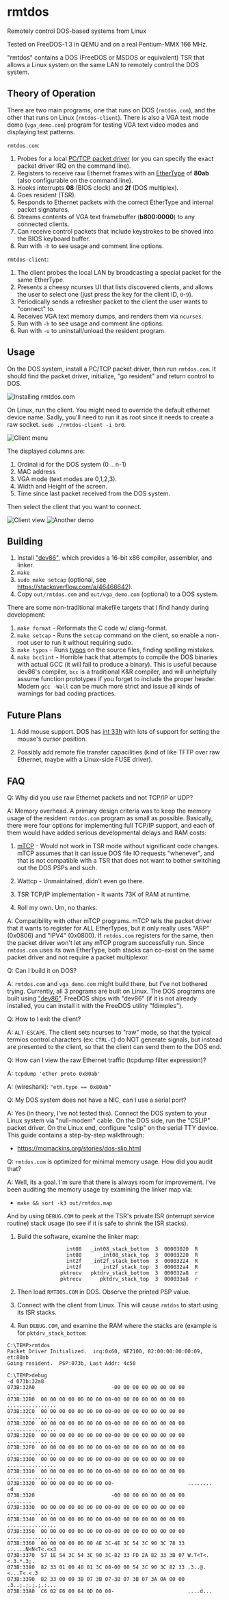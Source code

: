 # rmtdos

Remotely control DOS-based systems from Linux

Tested on FreeDOS-1.3 in QEMU and on a real Pentium-MMX 166 MHz.

"rmtdos" contains a DOS (FreeDOS or MSDOS or equivalent) TSR that allows a
Linux system on the same LAN to remotely control the DOS system.

## Theory of Operation

There are two main programs, one that runs on DOS (`rmtdos.com`), and the other
that runs on Linux (`rmtdos-client`).  There is also a VGA text mode demo
(`vga_demo.com`) program for testing VGA text video modes and displaying test
patterns.

`rmtdos.com`:

1. Probes for a local
   [PC/TCP packet driver](http://crynwr.com/packet_driver.html) (or you can
   specify the exact packet driver IRQ on the command line).
1. Registers to receive raw Ethernet frames with an
   [EtherType](https://en.wikipedia.org/wiki/EtherType) of **80ab**
   (also configurable on the command line).
1. Hooks interrupts **08** (BIOS clock) and **2f** (DOS multiplex).
1. Goes resident (TSR).
1. Responds to Ethernet packets with the correct EtherType and internal
   packet signatures.
1. Streams contents of VGA text framebuffer (**b800:0000**) to any connected
   clients.
1. Can receive control packets that include keystrokes to be shoved into
   the BIOS keyboard buffer.
1. Run with `-h` to see usage and comment line options.

`rmtdos-client`:

1. The client probes the local LAN by broadcasting a special packet for the same
   EtherType.
1. Presents a cheesy ncurses UI that lists discovered clients, and allows the
   user to select one (just press the key for the client ID, `0`-`9`).
1. Periodically sends a refresher packet to the client the user wants to
   "connect" to.
1. Receives VGA text memory dumps, and renders them via `ncurses`.
1. Run with `-h` to see usage and comment line options.
1. Run with `-u` to uninstall/unload the resident program.

## Usage

On the DOS system, install a PC/TCP packet driver, then run `rmtdos.com`.
It should find the packet driver, initialize, "go resident" and return control
to DOS.

![Installing rmtdos.com](/images/install.png)

On Linux, run the client.  You might need to override the default ethernet
device name.  Sadly, you'll need to run it as root since it needs
to create a raw socket.  `sudo ./rmtdos-client -i br0`.

![Client menu](/images/menu.png)

The displayed columns are:

1. Ordinal id for the DOS system (0 .. n-1)
1. MAC address
1. VGA mode (text modes are 0,1,2,3).
1. Width and Height of the screen.
1. Time since last packet received from the DOS system.

Then select the client that you want to connect.

![Client view](/images/live.png)
![Another demo](/images/defrag.png)

## Building

1. Install ["dev86"](https://github.com/lkundrak/dev86), which provides a
   16-bit x86 compiler, assembler, and linker.
1. `make`
1. `sudo make setcap` (optional, see https://stackoverflow.com/a/46466642).
1. Copy `out/rmtdos.com` and `out/vga_demo.com` (optional) to a DOS system.

There are some non-traditional makefile targets that i find handy during
development:

1. `make format` - Reformats the C code w/ clang-format.
1. `make setcap` - Runs the `setcap` command on the client, so enable a
   non-root user to run it without requiring sudo.
1. `make typos` - Runs [typos](https://crates.io/crates/typos) on the source
   files, finding spelling mistakes.
1. `make bcclint` - Horrible hack that attempts to compile the DOS binaries
   with actual GCC (it will fail to produce a binary).  This is useful because
   dev86's compiler, `bcc` is a traditional K&R compiler, and will unhelpfully
   assume function prototypes if you forget to include the proper header.
   Modern `gcc -Wall` can be much more strict and issue all kinds of warnings
   for bad coding practices.

## Future Plans

1. Add mouse support.  DOS has
   [int 33h](https://stanislavs.org/helppc/int_33.html) with lots of support
   for setting the mouse's cursor position.

1. Possibly add remote file transfer capacilities (kind of like TFTP over raw
   Ethernet, maybe with a Linux-side FUSE driver).

## FAQ

Q: Why did you use raw Ethernet packets and not TCP/IP or UDP?

A: Memory overhead.  A primary design criteria was to keep the memory usage
of the resident `rmtdos.com` program as small as possible.  Basically,
there were four options for implementing full TCP/IP support, and each
of them would have added serious developmental delays and RAM costs:

1. [mTCP](https://www.brutman.com/mTCP/) - Would not work in TSR mode
   without significant code changes.  mTCP assumes that it can issue DOS
   file IO requests "whenever", and that is not compatible with a TSR that
   does not want to bother switching out the DOS PSPs and such.

1. Wattcp - Unmaintained, didn't even go there.

1. TSR TCP/IP implementation - It wants 73K of RAM at runtime.

1. Roll my own.  Um, no thanks.

A: Compatibility with other mTCP programs.  mTCP tells the packet driver
that it wants to register for ALL EtherTypes, but it only really uses
"ARP" (0x0806) and "IPV4" (0x0800).  If `rmtdos.com` registers for the same,
then the packet driver won't let any mTCP program successfully run.  Since
`rmtdos.com` uses its own EtherType, both stacks can co-exist on the same
packet driver and not require a packet multiplexor.

Q: Can I build it on DOS?

A: `rmtdos.com` and `vga_demo.com` might build there, but I've not bothered
trying.  Currently, all 3 programs are built on Linux.  The DOS programs
are built using ["dev86"](https://github.com/lkundrak/dev86).  FreeDOS ships
with "dev86" (if it is not already installed, you can install it with the
FreeDOS utility "fdimples").

Q: How to I exit the client?

A: `ALT-ESCAPE`.  The client sets ncurses to "raw" mode, so that the typical
termios control characters (ex: `CTRL-C`) do NOT generate signals, but
instead are presented to the client, so that the client can send them to
the DOS end.

Q: How can I view the raw Ethernet traffic (tcpdump filter expression)?

A: `tcpdump 'ether proto 0x80ab'`

A: (wireshark): `"eth.type == 0x80ab"`

Q: My DOS system does not have a NIC, can I use a serial port?

A: Yes (in theory, I've not tested this).  Connect the DOS system to your
Linux system via "null-modem" cable.  On the DOS side, run the "CSLIP" packet
driver.  On the Linux end, configure "cslip" on the serial TTY device.  This
guide contains a step-by-step walkthrough:

- https://mcmackins.org/stories/dos-slip.html

Q: `rmtdos.com` is optimized for minimal memory usage.  How did you audit that?

A: Well, its a goal.  I'm sure that there is always room for improvement.  I've
been auditing the memory usage by examining the linker map via:

- `make && sort -k3 out/rmtdos.map`

And by using `DEBUG.COM` to peek at the TSR's private ISR (interrupt service
routine) stack usage (to see if it is safe to shrink the ISR stacks).

1. Build the software, examine the linker map:

   ```make && sort -k3 out/rmtdos.map | grep "stack_"
                   int08   _int08_stack_bottom  3  00003020  R
                   int08      _int08_stack_top  3  00003220  R
                   int2f   _int2f_stack_bottom  3  00003224  R
                   int2f      _int2f_stack_top  3  000032a4  R
                 pktrecv   pktdrv_stack_bottom  3  000032a8  r
                 pktrecv      pktdrv_stack_top  3  000033a8  r
   ```

1. Then load `RMTDOS.COM` in DOS.  Observe the printed PSP value.

1. Connect with the client from Linux.  This will cause `rmtdos` to start
   using its ISR stacks.

1. Run `DEBUG.COM`, and examine the RAM where the stacks are (example is
   for `pktdrv_stack_bottom`:

```
C:\TEMP>rmtdos
Packet Driver Initialized.  irq:0x60, NE2100, 82:00:00:00:00:09, et:80ab
Going resident.  PSP:073b, Last Addr: 4c50

C:\TEMP>debug
-d 073b:32a8
073B:32A0                         -00 00 00 00 00 00 00 00         ........
073B:32B0  00 00 00 00 00 00 00 00-00 00 00 00 00 00 00 00 ................
073B:32C0  00 00 00 00 00 00 00 00-00 00 00 00 00 00 00 00 ................
073B:32D0  00 00 00 00 00 00 00 00-00 00 00 00 00 00 00 00 ................
073B:32E0  00 00 00 00 00 00 00 00-00 00 00 00 00 00 00 00 ................
073B:32F0  00 00 00 00 00 00 00 00-00 00 00 00 00 00 00 00 ................
073B:3300  00 00 00 00 00 00 00 00-00 00 00 00 00 00 00 00 ................
073B:3310  00 00 00 00 00 00 00 00-00 00 00 00 00 00 00 00 ................
073B:3320  00 00 00 00 00 00 00 00-                        ........
-d
073B:3320                         -00 00 00 00 00 00 00 00         ........
073B:3330  00 00 00 00 00 00 00 00-00 00 00 00 00 00 00 00 ................
073B:3340  00 00 00 00 00 00 00 00-00 00 00 00 00 00 00 00 ................
073B:3350  00 00 00 00 00 00 00 00-00 00 00 00 00 00 00 00 ................
073B:3360  00 00 00 00 00 00 4E 3C-4E 3C 54 3C 90 3C 78 33 ......N<N<T<.<x3
073B:3370  57 1E 54 3C 54 3C 90 3C-82 33 FD 2A 82 33 3B 07 W.T<T<.<.3.*.3;.
073B:3380  82 33 01 00 40 01 3C 00-00 00 54 3C 90 3C 82 33 .3..@.<...T<.<.3
073B:3390  82 33 00 00 3B 07 3B 07-3B 07 3B 07 3A 0A 00 00 .3..;.;.;.;.:...
073B:33A0  C6 02 E6 00 64 0D 00 00-                        ....d...
```
